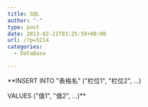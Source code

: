 ```yaml
---
title: SQL
author: "-"
type: post
date: 2013-02-21T03:25:59+00:00
url: /?p=5214
categories:
  - DataBase

---
```

**INSERT INTO "表格名" ("栏位1", "栏位2", ...)
  
VALUES ("值1", "值2", ...)**